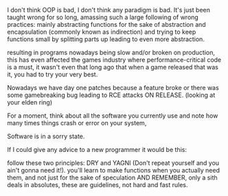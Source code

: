 I don't think OOP is bad, I don't think any paradigm is bad. 
It's just been taught wrong for so long, amassing such a large following of wrong practices:
mainly abstracting functions for the sake of abstraction and encapsulation (commonly known as indirection)
and trying to keep functions small by splitting parts up leading to even more abstraction.

resulting in programs nowadays being slow and/or broken on production, this has even affected the games industry where performance-critical code
is a must, it wasn't even that long ago that when a game released that was it, you had to try your very best.

Nowadays we have day one patches because a feature broke or there was some gamebreaking bug leading to RCE attacks ON RELEASE.
(looking at your elden ring)

For a moment, think about all the software you currently use and note how many times things crash or error on your system,

Software is in a sorry state.

If I could give any advice to a new programmer it would be this: 

follow these two principles: DRY and YAGNI (Don't repeat yourself and you ain't gonna need it!).
you'll learn to make functions when you actually need them, and not just for the sake of speculation
AND REMEMBER, only a sith deals in absolutes, these are guidelines, not hard and fast rules.
<!---
CallumMH-dev/CallumMH-dev is a ✨ special ✨ repository because its `README.md` (this file) appears on your GitHub profile.
You can click the Preview link to take a look at your changes.
--->
